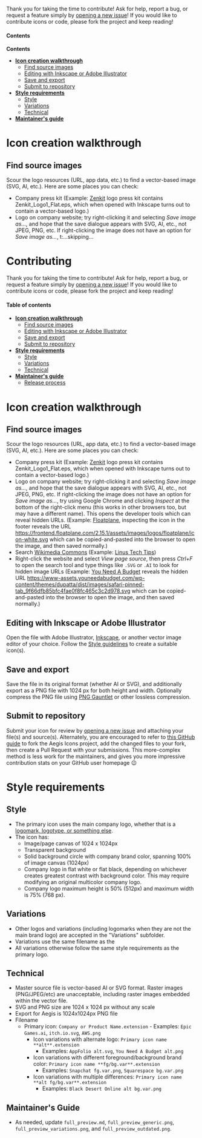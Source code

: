 Thank you for taking the time to contribute! Ask for help, report a bug, or request a feature simply by [opening a new issue](https://github.com/krisu5/aegis-icons/issues)! If you would like to contribute icons or code, please fork the project and keep reading!

#### Contents
**Contents**
- [**Icon creation walkthrough**](#icon-creation-walkthrough)
  - [Find source images](#find-source-images)
  - [Editing with Inkscape or Adobe Illustrator](#editing-with-inkscape-or-adobe-illustrator)
  - [Save and export](#save-and-export)
  - [Submit to repository](#submit-to-repository)
- [**Style requirements**](#style-requirements)
  - [Style](#style)
  - [Variations](#variations)
  - [Technical](#technical)
- [**Maintainer's guide**](#maintainers-guide)

# Icon creation walkthrough

## Find source images
Scour the logo resources (URL, app data, etc.) to find a vector-based image (SVG, AI, etc.). Here are some places you can check:
- Company press kit (Example: [Zenkit](https://zenkit.com/en/press-kit/) logo press kit contains Zenkit_Logo1_Flat.eps, which when opened with Inkscape turns out to contain a vector-based logo.)
- Logo on company website; try right-clicking it and selecting *Save image as...*, and hope that the save dialogue appears with SVG, AI, etc., not JPEG, PNG, etc. If right-clicking the image does not have an option for *Save image as...*, t:...skipping...
# Contributing

Thank you for taking the time to contribute! Ask for help, report a bug, or request a feature simply by [opening a new issue](https://github.com/krisu5/aegis-icons/issues)! If you would like to contribute icons or code, please fork the project and keep reading!

#### Table of contents

- [**Icon creation walkthrough**](#icon-creation-walkthrough)
  - [Find source images](#find-source-images)
  - [Editing with Inkscape or Adobe Illustrator](#editing-with-inkscape-or-adobe-illustrator)
  - [Save and export](#save-and-export)
  - [Submit to repository](#submit-to-repository)
- [**Style requirements**](#style-requirements)
  - [Style](#style)
  - [Variations](#variations)
  - [Technical](#technical)
- [**Maintainer's guide**](#maintainers-guide)
  - [Release process](#release-process)

# Icon creation walkthrough

## Find source images
Scour the logo resources (URL, app data, etc.) to find a vector-based image (SVG, AI, etc.). Here are some places you can check:
- Company press kit (Example: [Zenkit](https://zenkit.com/en/press-kit/) logo press kit contains Zenkit_Logo1_Flat.eps, which when opened with Inkscape turns out to contain a vector-based logo.)
- Logo on company website; try right-clicking it and selecting *Save image as...*, and hope that the save dialogue appears with SVG, AI, etc., not JPEG, PNG, etc. If right-clicking the image does not have an option for *Save image as...*, try using Google Chrome and clicking *Inspect* at the bottom of the right-click menu (this works in other browsers too, but may have a different name). This opens the developer tools which can reveal hidden URLs. (Example: [Floatplane](https://www.floatplane.com), inspecting the icon in the footer reveals the URL https://frontend.floatplane.com/2.15.1/assets/images/logos/floatplane/icon-white.svg which can be copied-and-pasted into the browser to open the image, and then saved normally.)
- Search [Wikimedia Commons](https://commons.wikimedia.org) (Example: [Linus Tech Tips](https://commons.wikimedia.org/wiki/File:2018_Linus_Tech_Tips_logo.svg))
- Right-click the website and select *View page source*, then press *Ctrl+F* to open the search tool and type things like `.SVG` or `.AI` to look for hidden image URLs (Example: [You Need A Budget](https://www.youneedabudget.com) reveals the hidden URL https://www-assets.youneedabudget.com/wp-content/themes/dupatta/dist/images/safari-pinned-tab_9f66dfb85bfc4fae0f8fc465c3c2d978.svg which can be copied-and-pasted into the browser to open the image, and then saved normally.)

## Editing with Inkscape or Adobe Illustrator
Open the file with Adobe Illustrator, [Inkscape](https://inkscape.org), or another vector image editor of your choice. Follow the [Style guidelines](#style-guidelines) to create a suitable icon(s).

## Save and export
Save the file in its original format (whether AI or SVG), and additionally export as a PNG file with 1024 px for both height and width. Optionally compress the PNG file using [PNG Gauntlet](https://pnggauntlet.com) or other lossless compression.

## Submit to repository

Submit your icon for review by [opening a new issue](https://github.com/krisu5/aegis-icons/issues) and attaching your file(s) and source(s). Alternately, you are encouraged to refer to [this GitHub guide](https://guides.github.com/activities/contributing-to-open-source) to fork the Aegis Icons project, add the changed files to your fork, then create a Pull Request with your submissions. This more-complex method is less work for the maintainers, and gives you more impressive contribution stats on your GitHub user homepage 😉

# Style requirements
## Style
- The primary icon uses the main company logo, whether that is a [logomark, logotype, or something else](https://blog.designcrowd.com/article/997/logo-logomark-logotype-whats-the-difference-and-what-do-you-need).
- The icon has:
  - Image/page canvas of 1024 x 1024px
  - Transparent background
  - Solid background circle with company brand color, spanning 100% of image canvas (1024px)
  - Company logo in flat white or flat black, depending on whichever creates greatest contrast with background color. This may require modifying an original multicolor company logo.
  - Company logo maximum height is 50% (512px) and maximum width is 75% (768 px).

## Variations
- Other logos and variations (including logomarks when they are not the main brand logo) are accepted in the "Variations" subfolder.
- Variations use the same filename as the
- All variations otherwise follow the same style requirements as the primary logo.

## Technical
  - Master source file is vector-based AI or SVG format. Raster images (PNG/JPEG/etc) are unacceptable, including raster images embedded within the vector file.
  - SVG and PNG size are 1024 x 1024 px without any scale
  - Export for Aegis is 1024x1024px PNG file
  - Filename
    - Primary icon: `Company or Product Name.extension`
          - Examples: `Epic Games.ai`, `itch.io.svg`, `AWS.png`
        - Icon variations with alternate logo: `Primary icon name **alt**.extension`
          - Examples: `AppFolio alt.svg`, `You Need A Budget alt.png`
        - Icon variations with different foreground/background brand color: `Primary icon name **fg/bg.var**.extension`
          - Examples: `Snapchat fg.var.png`, `Squarespace bg.var.png`
        - Icon variations with multiple differences: `Primary icon name **alt fg/bg.var**.extension`
          - Examples: `Black Desert Online alt bg.var.png`

## Maintainer's Guide
  - As needed, update `full_preview.md`, `full_preview_generic.png`, `full_preview_variations.png`, and `full_preview_outdated.png`.

